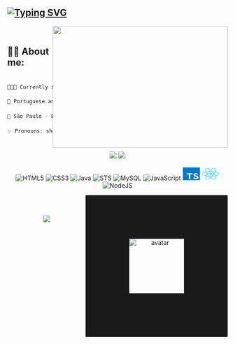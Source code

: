 ## [![Typing SVG](https://readme-typing-svg.herokuapp.com?font=Fira+Code&pause=1000&color=A565F7&width=435&lines=Hi+there%2C+I'm+Let%C3%ADcia!+%F0%9F%91%8B%F0%9F%8F%BD)](https://git.io/typing-svg)

<img align='right' src="https://i.imgur.com/4mFYjkN.gif" width="400" height="279"/>

<p>&nbsp;</p> 

## 💖🌼 About me:

```javascript

👩🏽‍💻 Currently studying more about Java and backend development

💬 Portuguese and English

📌 São Paulo - Brazil

✨ Pronouns: she/her

```
# 

<div align="center">
  <img height="150em" src="https://github-readme-stats.vercel.app/api?username=lettycodes&show_icons=true&theme=synthwave&include_all_commits=true&count_private=true"/>
  <img height="150em" src="https://github-readme-stats.vercel.app/api/top-langs/?username=lettycodes&layout=compact&langs_count=7&theme=synthwave"/>
</div>
<br>
<div align="center">
<img alt="HTML5" height="30" width="40" src="https://cdn.jsdelivr.net/gh/devicons/devicon/icons/html5/html5-original.svg" />
<img alt="CSS3" height="30" width="40" src="https://cdn.jsdelivr.net/gh/devicons/devicon/icons/css3/css3-original.svg" />
<img alt="Java" height="30" width="40" src="https://cdn.jsdelivr.net/gh/devicons/devicon/icons/java/java-original.svg" />
<img alt="STS" height="30" width="40" src="https://cdn.jsdelivr.net/gh/devicons/devicon/icons/spring/spring-original.svg" />
  <img alt="MySQL" height="30" width="40" src="https://cdn.jsdelivr.net/gh/devicons/devicon/icons/mysql/mysql-original-wordmark.svg" />
<img alt="JavaScript" height="30" width="40" src="https://cdn.jsdelivr.net/gh/devicons/devicon/icons/javascript/javascript-original.svg" />
<img alt="TypeScript" height="30" width="40" src="https://github.com/devicons/devicon/blob/master/icons/typescript/typescript-original.svg" />
<img alt="React" height="30" width="40" src="https://raw.githubusercontent.com/devicons/devicon/1119b9f84c0290e0f0b38982099a2bd027a48bf1/icons/react/react-original.svg" />
<img alt="NodeJS" height="30" width="40" src="https://cdn.jsdelivr.net/gh/devicons/devicon/icons/nodejs/nodejs-plain.svg" />
          
          
  <img src="https://i.imgur.com/P8XVHiA.gif" width="125" height="125" border="100" align="right" alt="avatar" /><br >
</div>
  
   ##
 
<div align="center">  
  <a href ="https://www.linkedin.com/in/silva-leticia/"><img src="https://img.shields.io/badge/-LinkedIn-%230077B5?style=for-the-badge&logo=linkedin&logoColor=white" target="_blank"></a></div>
